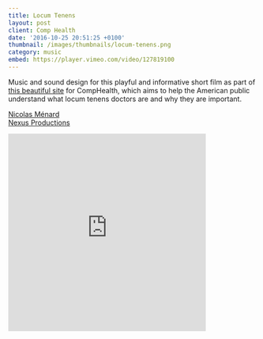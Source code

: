 ```yaml
---
title: Locum Tenens
layout: post
client: Comp Health
date: '2016-10-25 20:51:25 +0100'
thumbnail: /images/thumbnails/locum-tenens.png
category: music
embed: https://player.vimeo.com/video/127819100
---
```


Music and sound design for this playful and informative short film as part of [this beautiful site](http://www.locumstory.com/) for CompHealth, which aims to help the American public understand what locum tenens doctors are and why they are important.

[](https://vimeo.com/calebwood/swapmeet#t=374s)

[Nicolas Ménard](http://nicolasmenard.com/)  
[Nexus Productions](http://www.nexusproductions.com/)

<div id="bc"><iframe style="border: 0; width: 400px; height: 400px;" src="https://bandcamp.com/EmbeddedPlayer/track=1432479499/size=large/bgcol=ffffff/linkcol=333333/minimal=true/transparent=true/" seamless><a href="http://skillbard.bandcamp.com/track/token-lemons">Token Lemons by Skillbard</a></iframe></div>
